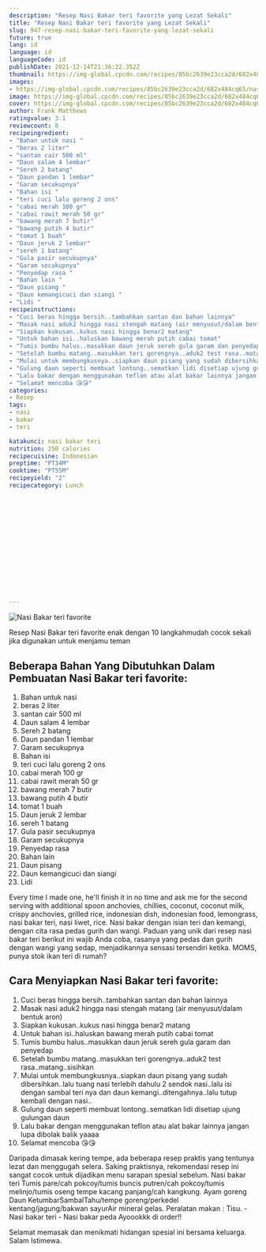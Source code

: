 ```yaml
---
description: "Resep Nasi Bakar teri favorite yang Lezat Sekali"
title: "Resep Nasi Bakar teri favorite yang Lezat Sekali"
slug: 947-resep-nasi-bakar-teri-favorite-yang-lezat-sekali
future: true
lang: id
language: id
languageCode: id
publishDate: 2021-12-14T21:36:22.352Z 
thumbnail: https://img-global.cpcdn.com/recipes/85bc2639e23cca2d/682x484cq65/nasi-bakar-teri-favorite-foto-resep-utama.webp
images:
- https://img-global.cpcdn.com/recipes/85bc2639e23cca2d/682x484cq65/nasi-bakar-teri-favorite-foto-resep-utama.webp
image: https://img-global.cpcdn.com/recipes/85bc2639e23cca2d/682x484cq65/nasi-bakar-teri-favorite-foto-resep-utama.webp
cover: https://img-global.cpcdn.com/recipes/85bc2639e23cca2d/682x484cq65/nasi-bakar-teri-favorite-foto-resep-utama.webp
author: Frank Matthews
ratingvalue: 3.1
reviewcount: 8
recipeingredient:
- "Bahan untuk nasi "
- "beras 2 liter"
- "santan cair 500 ml"
- "Daun salam 4 lembar"
- "Sereh 2 batang"
- "Daun pandan 1 lembar"
- "Garam secukupnya"
- "Bahan isi "
- "teri cuci lalu goreng 2 ons"
- "cabai merah 100 gr"
- "cabai rawit merah 50 gr"
- "bawang merah 7 butir"
- "bawang putih 4 butir"
- "tomat 1 buah"
- "Daun jeruk 2 lembar"
- "sereh 1 batang"
- "Gula pasir secukupnya"
- "Garam secukupnya"
- "Penyedap rasa "
- "Bahan lain "
- "Daun pisang "
- "Daun kemangicuci dan siangi "
- "Lidi "
recipeinstructions:
- "Cuci beras hingga bersih..tambahkan santan dan bahan lainnya"
- "Masak nasi aduk2 hingga nasi stengah matang (air menyusut/dalam bentuk aron)"
- "Siapkan kukusan..kukus nasi hingga benar2 matang"
- "Untuk bahan isi..haluskan bawang merah putih cabai tomat"
- "Tumis bumbu halus..masukkan daun jeruk sereh gula garam dan penyedap"
- "Setelah bumbu matang..masukkan teri gorengnya..aduk2 test rasa..matang..sisihkan"
- "Mulai untuk membungkusnya..siapkan daun pisang yang sudah dibersihkan..lalu tuang nasi terlebih dahulu 2 sendok nasi..lalu isi dengan sambal teri nya dan daun kemangi..ditengahnya..lalu tutup kembali dengan nasi.."
- "Gulung daun seperti membuat lontong..sematkan lidi disetiap ujung gulungan daun"
- "Lalu bakar dengan menggunakan teflon atau alat bakar lainnya jangan lupa dibolak balik yaaaa"
- "Selamat mencoba 😘😘"
categories:
- Resep
tags:
- nasi
- bakar
- teri

katakunci: nasi bakar teri 
nutrition: 250 calories
recipecuisine: Indonesian
preptime: "PT34M"
cooktime: "PT55M"
recipeyield: "2"
recipecategory: Lunch


     
    
    
    
    
    
    
    
    
    
    
      
    
---
```



![Nasi Bakar teri favorite](https://img-global.cpcdn.com/recipes/85bc2639e23cca2d/682x484cq65/nasi-bakar-teri-favorite-foto-resep-utama.webp)

Resep Nasi Bakar teri favorite  enak dengan 10 langkahmudah cocok sekali jika digunakan untuk menjamu teman

<!--inarticleads1-->

## Beberapa Bahan Yang Dibutuhkan Dalam Pembuatan Nasi Bakar teri favorite:

1. Bahan untuk nasi 
1. beras 2 liter
1. santan cair 500 ml
1. Daun salam 4 lembar
1. Sereh 2 batang
1. Daun pandan 1 lembar
1. Garam secukupnya
1. Bahan isi 
1. teri cuci lalu goreng 2 ons
1. cabai merah 100 gr
1. cabai rawit merah 50 gr
1. bawang merah 7 butir
1. bawang putih 4 butir
1. tomat 1 buah
1. Daun jeruk 2 lembar
1. sereh 1 batang
1. Gula pasir secukupnya
1. Garam secukupnya
1. Penyedap rasa 
1. Bahan lain 
1. Daun pisang 
1. Daun kemangicuci dan siangi 
1. Lidi 

Every time I made one, he&#39;ll finish it in no time and ask me for the second serving with additional spoon anchovies, chillies, coconut, coconut milk, crispy anchovies, grilled rice, indonesian dish, indonesian food, lemongrass, nasi bakar teri, nasi liwet, rice. Nasi bakar dengan isian teri dan kemangi, dengan cita rasa pedas gurih dan wangi. Paduan yang unik dari resep nasi bakar teri berikut ini wajib Anda coba, rasanya yang pedas dan gurih dengan wangi yang sedap, menjadikannya sensasi tersendiri ketika. MOMS, punya stok ikan teri di rumah? 

<!--inarticleads2-->

## Cara Menyiapkan Nasi Bakar teri favorite:

1. Cuci beras hingga bersih..tambahkan santan dan bahan lainnya
1. Masak nasi aduk2 hingga nasi stengah matang (air menyusut/dalam bentuk aron)
1. Siapkan kukusan..kukus nasi hingga benar2 matang
1. Untuk bahan isi..haluskan bawang merah putih cabai tomat
1. Tumis bumbu halus..masukkan daun jeruk sereh gula garam dan penyedap
1. Setelah bumbu matang..masukkan teri gorengnya..aduk2 test rasa..matang..sisihkan
1. Mulai untuk membungkusnya..siapkan daun pisang yang sudah dibersihkan..lalu tuang nasi terlebih dahulu 2 sendok nasi..lalu isi dengan sambal teri nya dan daun kemangi..ditengahnya..lalu tutup kembali dengan nasi..
1. Gulung daun seperti membuat lontong..sematkan lidi disetiap ujung gulungan daun
1. Lalu bakar dengan menggunakan teflon atau alat bakar lainnya jangan lupa dibolak balik yaaaa
1. Selamat mencoba 😘😘


Daripada dimasak kering tempe, ada beberapa resep praktis yang tentunya lezat dan menggugah selera. Saking praktisnya, rekomendasi resep ini sangat cocok untuk dijadikan menu sarapan spesial sebelum. Nasi bakar teri Tumis pare/cah pokcoy/tumis buncis putren/cah pokcoy/tumis melinjo/tumis oseng tempe kacang panjang/cah kangkung. Ayam goreng Daun KetumbarSambalTahu/tempe goreng/perkedel kentang/jagung/bakwan sayurAir mineral gelas. Peralatan makan : Tisu. - Nasi bakar teri - Nasi bakar peda Ayoookkk di order!! 

Selamat memasak dan menikmati hidangan spesial ini bersama keluarga. Salam Istimewa.
